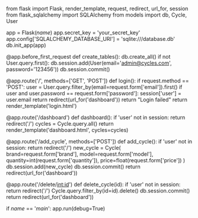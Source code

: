 from flask import Flask, render_template, request, redirect, url_for, session
from flask_sqlalchemy import SQLAlchemy
from models import db, Cycle, User

app = Flask(_name_)
app.secret_key = 'your_secret_key'
app.config['SQLALCHEMY_DATABASE_URI'] = 'sqlite:///database.db'
db.init_app(app)

@app.before_first_request
def create_tables():
    db.create_all()
    if not User.query.first():
        db.session.add(User(email='admin@cycles.com', password='123456'))
        db.session.commit()

@app.route('/', methods=['GET', 'POST'])
def login():
    if request.method == 'POST':
        user = User.query.filter_by(email=request.form['email']).first()
        if user and user.password == request.form['password']:
            session['user'] = user.email
            return redirect(url_for('dashboard'))
        return "Login failed"
    return render_template('login.html')

@app.route('/dashboard')
def dashboard():
    if 'user' not in session:
        return redirect('/')
    cycles = Cycle.query.all()
    return render_template('dashboard.html', cycles=cycles)

@app.route('/add_cycle', methods=['POST'])
def add_cycle():
    if 'user' not in session:
        return redirect('/')
    new_cycle = Cycle(
        brand=request.form['brand'],
        model=request.form['model'],
        quantity=int(request.form['quantity']),
        price=float(request.form['price'])
    )
    db.session.add(new_cycle)
    db.session.commit()
    return redirect(url_for('dashboard'))

@app.route('/delete/<int:id>')
def delete_cycle(id):
    if 'user' not in session:
        return redirect('/')
    Cycle.query.filter_by(id=id).delete()
    db.session.commit()
    return redirect(url_for('dashboard'))

if _name_ == '_main_':
    app.run(debug=True)
